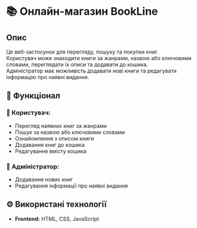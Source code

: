 # 📚 Онлайн-магазин BookLine

## Опис
Це веб-застосунок для перегляду, пошуку та покупки книг.  
Користувач може знаходити книги за жанрами, назвою або ключовими словами, переглядати їх описи та додавати до кошика.  
Адміністратор має можливість додавати нові книги та редагувати інформацію про наявні видання.

## 🧩 Функціонал

### 👤 Користувач:
- Перегляд наявних книг за жанрами  
- Пошук за назвою або ключовими словами  
- Ознайомлення з описом книги  
- Додавання книг до кошика  
- Редагування вмісту кошика  

### 🔧 Адміністратор:
- Додавання нових книг  
- Редагування інформації про наявні видання  

## ⚙️ Використані технології
- **Frontend:** HTML, CSS, JavaScript
